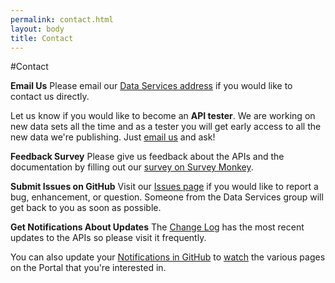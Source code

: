 ```yaml
---
permalink: contact.html
layout: body
title: Contact
---
```


#Contact

**Email Us**
Please email our [Data Services address](mailto:DataServices@trade.gov) if you would like to contact us directly.

Let us know if you would like to become an **API tester**.  We are working on new data sets all the time and as a tester you will get early access to all the new data we're publishing.  Just [email us](mailto:DataServices@trade.gov) and ask!

**Feedback Survey**
Please give us feedback about the APIs and the documentation by filling out our [survey on Survey Monkey](https://www.surveymonkey.com/s/LYVLXW9).

**Submit Issues on GitHub**
Visit our [Issues page](https://github.com/InternationalTradeAdministration/developerportal/issues) if you would like to report a bug, enhancement, or question.  Someone from the Data Services group will get back to you as soon as possible.

**Get Notifications About Updates**
The [Change Log](http://developer.trade.gov/change-log.html) has the most recent updates to the APIs so please visit it frequently.

You can also update your [Notifications in GitHub](https://github.com/settings/notifications) to [watch](https://github.com/watching) the various pages on the Portal that you're interested in.